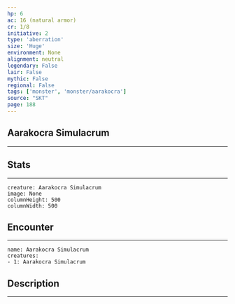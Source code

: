 ```yaml
---
hp: 6
ac: 16 (natural armor)
cr: 1/8
initiative: 2
type: 'aberration'    
size: 'Huge'
environment: None
alignment: neutral
legendary: False
lair: False
mythic: False
regional: False
tags: ['monster', 'monster/aarakocra']
source: "SKT"
page: 188
---
```


## Aarakocra Simulacrum
---



## Stats
---

```statblock
creature: Aarakocra Simulacrum
image: None
columnHeight: 500
columnWidth: 500
```

## Encounter
---

```encounter-table
name: Aarakocra Simulacrum
creatures:
- 1: Aarakocra Simulacrum
```

## Description
---




